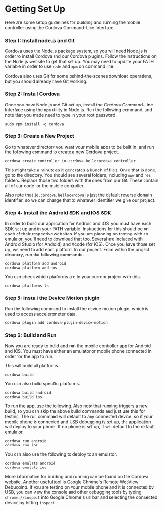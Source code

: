 # Getting Set Up
Here are some setup guidelines for building and running the mobile controller using the Cordova Command-Line Interface.

### Step 1: Install node.js and Git
Cordova uses the Node.js package system, so you will need Node.js in order to install Cordova and our Cordova plugins. Follow the instructions on the Node.js website to get that set up. You may need to update your PATH variable in order to use `node` and `npm` on command line.

Cordova also uses Git for some behind-the-scenes download operations, but you should already have Git working.

### Step 2: Install Cordova
Once you have Node.js and Git set up, install the Cordova Command-Line Interface using the `npm` utility in Node.js. Run the following command, and note that you made need to type in your root password.
```
sudo npm install -g cordova
```

### Step 3: Create a New Project
Go to whatever directory you want your mobile apps to be built in, and run the following command to create a new Cordova project.
```
cordova create controller io.cordova.hellocordova controller
```

This might take a minute as it generates a bunch of files. Once that is done, go to the directory. You should see several folders, including `www` and `res` folders. Replace those two folders with the ones from our Git. These contain all of our code for the mobile controller.

Also note that `io.cordova.hellocordova` is just the default reverse domain identifier, so we can change that to whatever identifier we give our project.

### Step 4: Install the Android SDK and iOS SDK
In order to build our application for Android and iOS, you must have each SDK set up and in your PATH variable. Instructions for this should be on each of their respective websites. If you are planning on testing with an emulator, you'll need to download that too. Several are included with Android Studio (for Android) and Xcode (for iOS). Once you have those set up, we need to add each platform to our project. From within the project directory, run the following commands.
```
cordova platform add android
cordova platform add ios
```

You can check which platforms are in your current project with this.
```
cordova platforms ls
```

### Step 5: Install the Device Motion plugin
Run the following command to install the device motion plugin, which is used to access accelerometer data.
```
cordova plugin add cordova-plugin-device-motion
```

### Step 6: Build and Run
Now you are ready to build and run the mobile controller app for Android and iOS. You must have either an emulator or mobile phone connected in order for the app to run.

This will build all platforms.
```
cordova build
```

You can also build specific platforms.
```
cordova build android
cordova build ios
```

To run the app, use the following. Also note that running triggers a new build, so you can skip the above build commands and just use this for testing. The run command will default to any connected device, so if your mobile phone is connected and USB debugging is set up, the application will deploy to your phone. If no phone is set up, it will default to the default emulator.
```
cordova run android
cordova run ios
```

You can also use the following to deploy to an emulator.
```
cordova emulate android
cordova emulate ios
```
More information for building and running can be found on the Cordova website. Another useful tool is Google Chrome's Remote WebView Debugging. If you are testing on your mobile phone and it is connected by USB, you can view the console and other debugging tools by typing `chrome://inspect` into Google Chrome's url bar and selecting the connected device by hitting `inspect`.
